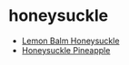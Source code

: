 # honeysuckle

 * [Lemon Balm Honeysuckle](../index/l/lemon-balm-honeysuckle-366697.json)
 * [Honeysuckle Pineapple](../index/h/honeysuckle-pineapple.json)
